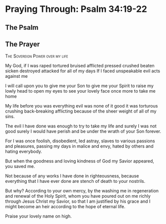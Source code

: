 # Praying Through: Psalm 34:19-22

## The Psalm

## The Prayer

<div style="font-variant: small-caps;">
The Sovereign Power over my life
</div>


My God,
  if I was raped
  tortured
  bruised
  afflicted
  pressed
  crushed
  beaten
  sicken
  destroyed
  attacked
  for all of my days
  If I faced unspeakable
  evil acts against me

I will call upon you
  to give me your Son
  to give me your Spirit
  to raise my lowly head
  to open my eyes
  to see your lovely face
  once more
  to take me home

My life before you
  was everything evil
  was none of it good
  it was torturous
  crushing
  back-breaking
  afflicting
  because of the sheer weight
  of all of my sins.

The evil I have done
  was enough to try to take my life
  and surely I was not good
  surely I would have perish
  and be under the wrath of your Son
  forever.

For I was once foolish,
  disobedient,
  led astray,
  slaves to various passions and pleasures,
  passing my days in malice and envy,
  hated by others
  and hating everybody.

But when
  the goodness and
  loving kindness of
  God my Savior appeared,
  you saved me.

Not because of any works I have done in righteousness,
  because everything that I have ever done
  are stench of death to your nostrils.

But why?
  According to your own mercy,
  by the washing me in regeneration and
  renewal of the Holy Spirit,
  whom you have poured out on me
  richly through Jesus Christ my Savior,
  so that I am justified by his grace
  and I might become an heir
  according to the hope of eternal life.

Praise your lovely name on high.
